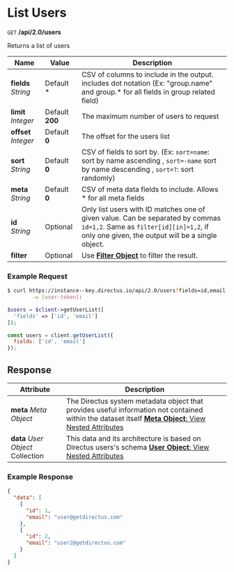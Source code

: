 # List Users

<span class="request">`GET` **/api/2.0/users**</span>

<span class="description">Returns a list of users</span>

<span class="arguments">Name</span> | Value | Description
--------------|--------------- | ----------------------
**fields**  _String_ |  <span class="default">Default *</span>  |  CSV of columns to include in the output. includes dot notation (Ex: "group.name" and group.* for all fields in group related field)
**limit** _Integer_  |  <span class="default">Default **200**</span>  |  The maximum number of users to request
**offset**  _Integer_ |  <span class="default">Default **0**</span>  |  The offset for the users list
**sort**  _String_ |  <span class="default">Default **0**</span>  |  CSV of fields to sort by. (Ex: `sort=name`: sort by name ascending , `sort=-name` sort by name descending , `sort=?`: sort randomly)
**meta**  _String_ |  <span class="default">Default **0**</span>  |  CSV of meta data fields to include. Allows * for all meta fields
**id** _String_  |  <span class="default">Optional</span>  |  Only list users with ID matches one of given value. Can be separated by commas `id=1,2`. Same as `filter[id][in]=1,2`, if only one given, the output will be a single object.
**filter** | <span class="default">Optional</span> | Use [**Filter Object**](/overview/filters.md) to filter the result.

### Example Request

```bash
$ curl https://instance--key.directus.io/api/2.0/users?fields=id,email \
        -u [user-token]:
```

```php
$users = $client->getUserList([
  'fields' => ['id', 'email']
]);
```

```javascript
const users = client.getUserList({
  fields: ['id', 'email']
});
```

## Response

<span class="attributes">Attribute</span> | Description
--------|------------
**meta** _Meta Object_ | The Directus system metadata object that provides useful information not contained within the dataset itself [**Meta Object**: View Nested Attributes](/overview/objects-model.md#meta-object)
**data** _User Object_ Collection | <span class="custom">This data and its architecture is based on Directus users's schema</span> [**User Object**: View Nested Attributes](/overview/objects-model.md#user-object)

### Example Response

```json
{
  "data": [
    {
      "id": 1,
      "email": "user@getdirectus.com"
    },
    {
      "id": 2,
      "email": "user2@getdirectus.com"
    }
  ]
}
```
